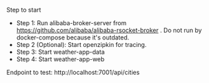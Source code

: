 Step to start
- Step 1: Run alibaba-broker-server from https://github.com/alibaba/alibaba-rsocket-broker . Do not run by docker-compose because it's outdated.
- Step 2 (Optional): Start openzipkin for tracing.
- Step 3: Start weather-app-data
- Step 4: Start weather-app-web

Endpoint to test: http://localhost:7001/api/cities